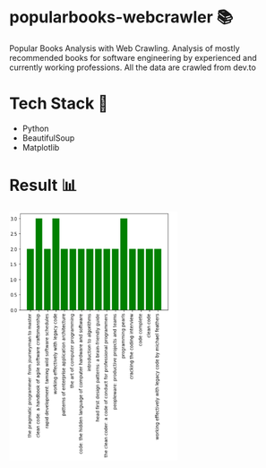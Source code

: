 # popularbooks-webcrawler :books:
Popular Books Analysis with Web Crawling. Analysis of mostly recommended books for software engineering by experienced and currently working professions.
All the data are crawled from dev.to

# Tech Stack :toolbox:

  * Python 
  * BeautifulSoup
  * Matplotlib
  
# Result :bar_chart:

<img src="https://github.com/Amanda-ayechanmoe/popularbooks-webcrawler/blob/master/visualization/barGraph.PNG" width="300"/>
